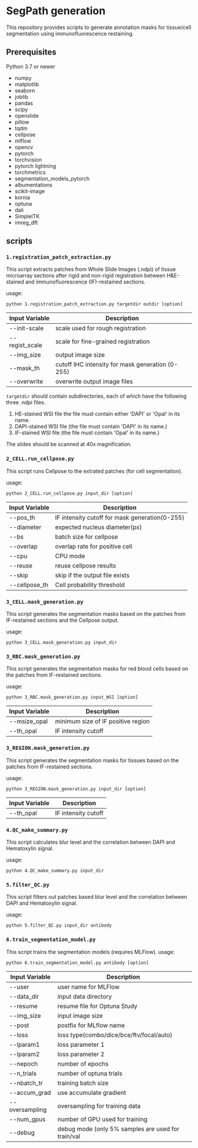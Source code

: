 # SegPath generation

This repository provides scripts to generate annotation masks for tissue/cell segmentation using immunofluorescence restaining.

## Prerequisites

Python 3.7 or newer

- numpy
- matplotlib
- seaborn
- joblib
- pandas
- scipy
- openslide
- pillow
- tqdm
- cellpose
- mlflow
- opencv
- pytorch
- torchvision
- pytorch lightning
- torchmetrics
- segmentation_models_pytorch
- albumentations
- scikit-image
- kornia
- optuna
- dali
- SimpleITK
- imreg_dft

## scripts

### `1.registration_patch_extraction.py` 
This script extracts patches from Whole Slide Images (.ndpi) of tissue microarray sections after rigid and non-rigid registration between H&E-stained and immunofluorescence (IF)-restained sections.

usage:
```
python 1.registration_patch_extraction.py targetdir outdir [option] 
```

Input Variable | Description
--- | --- 
--init-scale | scale used for rough registration
--regist_scale | scale for fine-grained registration
--img_size | output image size
--mask_th | cutoff IHC intensity for mask generation (0-255)
--overwrite | overwrite output image files

`targetdir` should contain subdirectories, each of which have the following three .ndpi files.
1. HE-stained WSI file the file must contain either 'DAPI' or 'Opal' in its name.
1. DAPI-stained WSI file (the file must contain 'DAPI' in its name.)
1. IF-stained WSI file (the file must contain 'Opal' in its name.)

The slides should be scanned at 40x magnification.

### `2_CELL.run_cellpose.py` 
This script runs Cellpose to the extrated patches (for cell segmentation).

usage:
```
python 2_CELL.run_cellpose.py input_dir [option] 
```

Input Variable | Description
--- | --- 
--pos_th | IF intensity cutoff for mask generation(0-255)
--diameter | expected nucleus diameter(px)
--bs | batch size for cellpose
--overlap | overlap rate for positive cell
--cpu | CPU mode
--reuse | reuse cellpose results
--skip | skip if the output file exists
--cellpose_th | Cell probability threshold

### `3_CELL.mask_generation.py` 
This script generates the segmentation masks based on the patches from IF-restained sections and the Cellpose output. 

usage:
```
python 3_CELL.mask_generation.py input_dir 
```

### `3_RBC.mask_generation.py` 
This script generates the segmentation masks for red blood cells based on the patches from IF-restained sections. 

usage:
```
python 3_RBC.mask_generation.py input_WSI [option] 
```
Input Variable | Description
--- | --- 
--msize_opal | minimum size of IF positive region
--th_opal | IF intensity cutoff


### `3_REGION.mask_generation.py ` 
This script generates the segmentation masks for tissues based on the patches from IF-restained sections. 

usage:
```
python 3_REGION.mask_generation.py input_dir [option] 
```
Input Variable | Description
--- | --- 
--th_opal | IF intensity cutoff

### `4.QC_make_summary.py` 
This script calculates blur level and the correlation between DAPI and Hematoxylin signal.

usage:
```
python 4.QC_make_summary.py input_dir 
```

### `5.filter_QC.py` 
This script filters out patches based blur level and the correlation between DAPI and Hematoxylin signal.

usage:
```
python 5.filter_QC.py input_dir antibody 
```

### `6.train_segmentation_model.py` 
This script trains the segmentation models (requires MLFlow).
usage:
```
python 6.train_segmentation_model.py antibody [option]
```
Input Variable | Description
--- | --- 
--user | user name for MLFlow
--data_dir | input data directory
--resume | resume file for Optuna Study
--img_size | input image size
--post | postfix for MLflow name
--loss | loss type(combo/dice/bce/ftv/focal/auto)
--lparam1 | loss parameter 1
--lparam2 | loss parameter 2
--nepoch | number of epochs
--n_trials | number of optuna trials
--nbatch_tr | training batch size
--accum_grad | use accumulate gradient
--oversampling | oversampling for training data
--num_gpus | number of GPU used for training
--debug | debug mode (only 5% samples are used for train/val

